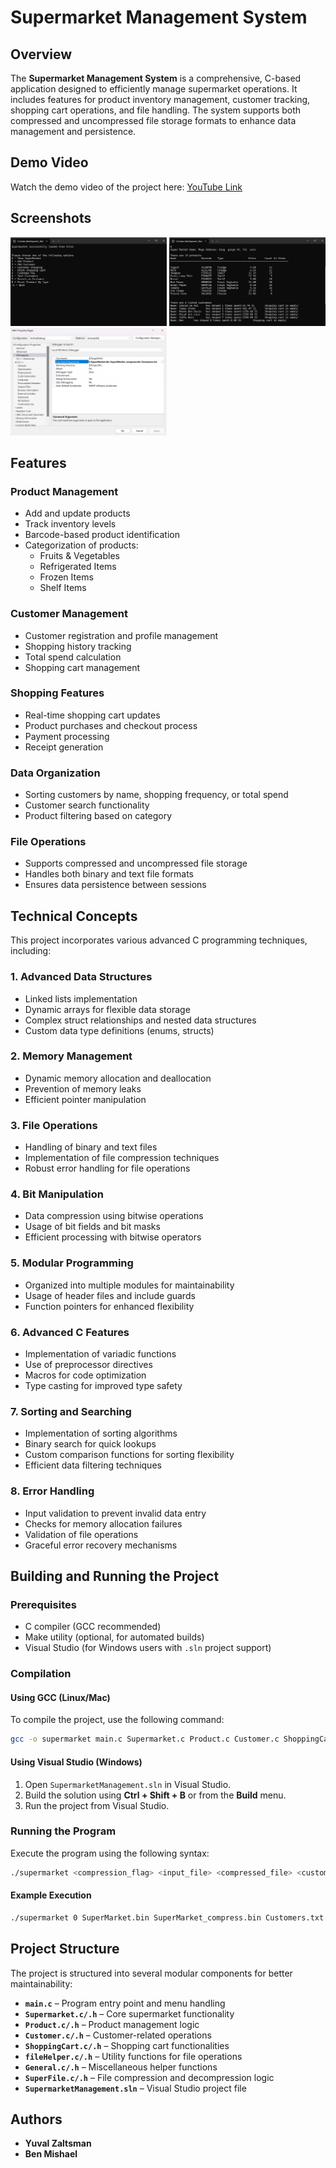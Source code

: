 # Supermarket Management System

## Overview
The **Supermarket Management System** is a comprehensive, C-based application designed to efficiently manage supermarket operations. It includes features for product inventory management, customer tracking, shopping cart operations, and file handling. The system supports both compressed and uncompressed file storage formats to enhance data management and persistence.

## Demo Video
Watch the demo video of the project here: [YouTube Link](https://youtu.be/8bLR7oVUjfo)

## Screenshots

[<img src="screenshots/Screenshot_1.jpg" width="250"/>](#)
[<img src="screenshots/Screenshot_2.jpg" width="250"/>](#)
[<img src="screenshots/args_screenshot.jpg" width="250"/>](#)

## Features
### **Product Management**
- Add and update products
- Track inventory levels
- Barcode-based product identification
- Categorization of products:
  - Fruits & Vegetables
  - Refrigerated Items
  - Frozen Items
  - Shelf Items

### **Customer Management**
- Customer registration and profile management
- Shopping history tracking
- Total spend calculation
- Shopping cart management

### **Shopping Features**
- Real-time shopping cart updates
- Product purchases and checkout process
- Payment processing
- Receipt generation

### **Data Organization**
- Sorting customers by name, shopping frequency, or total spend
- Customer search functionality
- Product filtering based on category

### **File Operations**
- Supports compressed and uncompressed file storage
- Handles both binary and text file formats
- Ensures data persistence between sessions

## Technical Concepts
This project incorporates various advanced C programming techniques, including:

### **1. Advanced Data Structures**
- Linked lists implementation
- Dynamic arrays for flexible data storage
- Complex struct relationships and nested data structures
- Custom data type definitions (enums, structs)

### **2. Memory Management**
- Dynamic memory allocation and deallocation
- Prevention of memory leaks
- Efficient pointer manipulation

### **3. File Operations**
- Handling of binary and text files
- Implementation of file compression techniques
- Robust error handling for file operations

### **4. Bit Manipulation**
- Data compression using bitwise operations
- Usage of bit fields and bit masks
- Efficient processing with bitwise operators

### **5. Modular Programming**
- Organized into multiple modules for maintainability
- Usage of header files and include guards
- Function pointers for enhanced flexibility

### **6. Advanced C Features**
- Implementation of variadic functions
- Use of preprocessor directives
- Macros for code optimization
- Type casting for improved type safety

### **7. Sorting and Searching**
- Implementation of sorting algorithms
- Binary search for quick lookups
- Custom comparison functions for sorting flexibility
- Efficient data filtering techniques

### **8. Error Handling**
- Input validation to prevent invalid data entry
- Checks for memory allocation failures
- Validation of file operations
- Graceful error recovery mechanisms

## Building and Running the Project
### **Prerequisites**
- C compiler (GCC recommended)
- Make utility (optional, for automated builds)
- Visual Studio (for Windows users with `.sln` project support)

### **Compilation**
#### **Using GCC (Linux/Mac)**
To compile the project, use the following command:
```bash
gcc -o supermarket main.c Supermarket.c Product.c Customer.c ShoppingCart.c ShoppingItem.c Address.c General.c fileHelper.c SuperFile.c GeneralList.c -I.
```

#### **Using Visual Studio (Windows)**
1. Open `SupermarketManagement.sln` in Visual Studio.
2. Build the solution using **Ctrl + Shift + B** or from the **Build** menu.
3. Run the project from Visual Studio.

### **Running the Program**
Execute the program using the following syntax:
```bash
./supermarket <compression_flag> <input_file> <compressed_file> <customers_file>
```
#### **Example Execution**
```bash
./supermarket 0 SuperMarket.bin SuperMarket_compress.bin Customers.txt
```

## Project Structure
The project is structured into several modular components for better maintainability:

- **`main.c`** – Program entry point and menu handling
- **`Supermarket.c/.h`** – Core supermarket functionality
- **`Product.c/.h`** – Product management logic
- **`Customer.c/.h`** – Customer-related operations
- **`ShoppingCart.c/.h`** – Shopping cart functionalities
- **`fileHelper.c/.h`** – Utility functions for file operations
- **`General.c/.h`** – Miscellaneous helper functions
- **`SuperFile.c/.h`** – File compression and decompression logic
- **`SupermarketManagement.sln`** – Visual Studio project file

## Authors
- **Yuval Zaltsman**
- **Ben Mishael**

